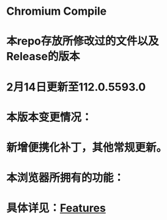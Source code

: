 # Chromium Compile

# 本repo存放所修改过的文件以及Release的版本

# 2月14日更新至112.0.5593.0

# 本版本变更情况：

# 新增便携化补丁，其他常规更新。

# 本浏览器所拥有的功能：

# 具体详见：[Features](https://gitlab.com/Cheung_yfqh/chromium-compile/-/blob/master/Features.md)
